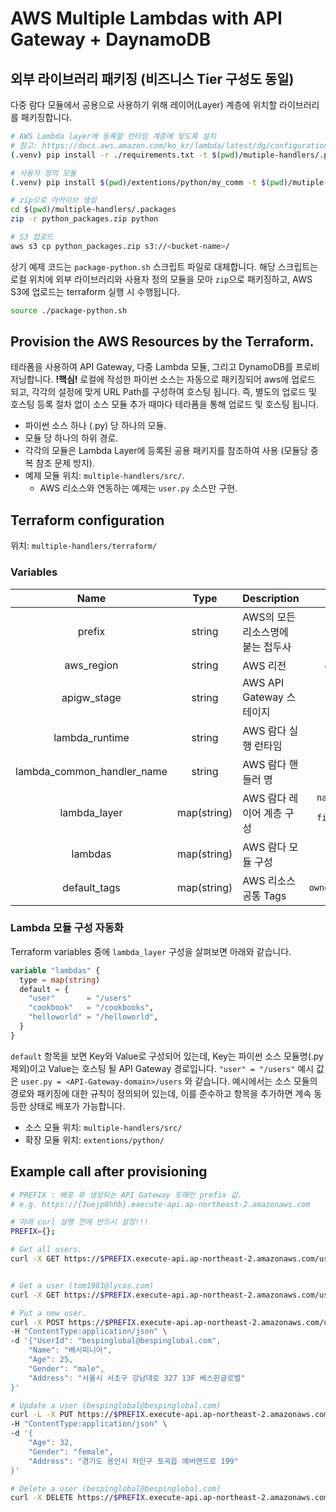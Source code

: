# AWS Multiple Lambdas with API Gateway + DaynamoDB

## 외부 라이브러리 패키징 (비즈니스 Tier 구성도 동일)

다중 람다 모듈에서 공용으로 사용하기 위해 레이어(Layer) 계층에 위치할 라이브러리를 패키징합니다.

```bash
# AWS Lambda layer에 등록할 런타임 계층에 맞도록 설치
# 참고: https://docs.aws.amazon.com/ko_kr/lambda/latest/dg/configuration-layers.html#configuration-layers-compile
(.venv) pip install -r ./requirements.txt -t $(pwd)/mutiple-handlers/.package/python/

# 사용자 정의 모듈
(.venv) pip install $(pwd)/extentions/python/my_comm -t $(pwd)/mutiple-handlers/.package/python/

# zip으로 아카이브 생성
cd $(pwd)/multiple-handlers/.packages
zip -r python_packages.zip python

# S3 업로드
aws s3 cp python_packages.zip s3://<bucket-name>/
```

상기 예제 코드는 `package-python.sh` 스크립트 파일로 대체합니다.
해당 스크립트는 로컬 위치에 외부 라이브러리와 사용자 정의 모듈을 모아 `zip`으로 패키징하고, AWS S3에 업로드는 terraform 실행 시 수행됩니다.

```bash
source ./package-python.sh
```

## Provision the AWS Resources by the Terraform.

테라폼을 사용하여 API Gateway, 다중 Lambda 모듈, 그리고 DynamoDB를 프로비저닝합니다.
**!핵심!** 로컬에 작성한 파이썬 소스는 자동으로 패키징되어 aws에 업로드 되고, 각각의 설정에 맞게 URL Path를 구성하여 호스팅 됩니다.
즉, 별도의 업로드 및 호스팅 등록 절차 없이 소스 모듈 추가 때마다 테라폼을 통해 업로드 및 호스팅 됩니다.

- 파이썬 소스 하나 (.py) 당 하나의 모듈.
- 모듈 당 하나의 하위 경로.
- 각각의 모듈은 Lambda Layer에 등록된 공용 패키지를 참조하여 사용 (모듈당 중복 참조 문제 방지).
- 예제 모듈 위치: `multiple-handlers/src/`.
  - AWS 리소스와 연동하는 예제는 `user.py` 소스만 구현.


## Terraform configuration

위치: `multiple-handlers/terraform/`

### Variables

| Name | Type | Description | Default |
|:--:|:--:|:--|:--:|
|prefix|string|AWS의 모든 리소스명에 붙는 접두사| `jeongyong`|
|aws_region|string|AWS 리전| `ap-northeast-2`|
|apigw_stage|string|AWS API Gateway 스테이지| `$default`|
|lambda_runtime|string|AWS 람다 실행 런타임| `python3.9`|
|lambda_common_handler_name|string|AWS 람다 핸들러 명| `handler`|
|lambda_layer|map(string)|AWS 람다 레이어 계층 구성| `name="serverless-python-layer"`<br/>`filename="python-packages.zip"`|
|lambdas|map(string)|AWS 람다 모듈 구성| **`아래 별도 설명`**|
|default_tags|map(string)|AWS 리소스 공통 Tags| `target:"KDB"`<br/>`owner:"jeongyong.jo"`<br/>`env:"poc"`|

### Lambda 모듈 구성 자동화

Terraform variables 중에 `lambda_layer` 구성을 살펴보면 아래와 같습니다.

```terraform
variable "lambdas" {
  type = map(string)
  default = {
    "user"       = "/users"
    "cookbook"   = "/cookbooks",
    "helloworld" = "/helloworld",
  }
}
```

`default` 항목을 보면 Key와 Value로 구성되어 있는데, Key는 파이썬 소스 모듈명(.py 제외)이고 Value는 호스팅 될 API Gateway 경로입니다.
`"user" = "/users"` 예시 값은 `user.py = <API-Gateway-domain>/users` 와 같습니다.
예시에서는 소스 모듈의 경로와 패키징에 대한 규칙이 정의되어 있는데, 이를 준수하고 항목을 추가하면 계속 동등한 상태로 배포가 가능합니다.

- 소스 모듈 위치: `multiple-handlers/src/`
- 확장 모듈 위치: `extentions/python/`

## Example call after provisioning

```bash
# PREFIX : 배포 후 생성되는 API Gateway 도메인 prefix 값.
# e.g. https://{3uejp8hhb}.execute-api.ap-northeast-2.amazonaws.com 

# 아래 curl 실행 전에 반드시 설정!!!
PREFIX={}; 

# Get all users.
curl -X GET https://$PREFIX.execute-api.ap-northeast-2.amazonaws.com/users/


# Get a user (tom1981@lycos.com)
curl -X GET https://$PREFIX.execute-api.ap-northeast-2.amazonaws.com/users/tom1981@lycos.com

# Put a new user.
curl -X POST https://$PREFIX.execute-api.ap-northeast-2.amazonaws.com/users/ \
-H "ContentType:application/json" \
-d '{"UserId": "bespinglobal@bespinglobal.com",
	"Name": "베시피니어",
    "Age": 25,
    "Gender": "male",
    "Address": "서울시 서초구 강남대로 327 13F 베스핀글로벌"
}'

# Update a user (bespinglobal@bespinglobal.com)
curl -L -X PUT https://$PREFIX.execute-api.ap-northeast-2.amazonaws.com/users/bespinglobal@bespinglobal.com \
-H "ContentType:application/json" \
-d '{
    "Age": 32,
    "Gender": "female",
    "Address": "경기도 용인시 처인구 포곡읍 에버랜드로 199"
}'

# Delete a user (bespinglobal@bespinglobal.com)
curl -X DELETE https://$PREFIX.execute-api.ap-northeast-2.amazonaws.com/users/bespinglobal@bespinglobal.com
```
